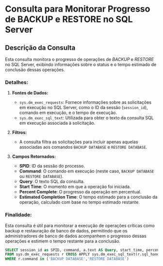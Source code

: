 # Consulta para Monitorar Progresso de BACKUP e RESTORE no SQL Server

## Descrição da Consulta

Esta consulta monitora o progresso de operações de *BACKUP* e *RESTORE* no SQL Server, exibindo informações sobre o status e o tempo estimado de conclusão dessas operações.

### Detalhes:
1. **Fontes de Dados:**
   - `sys.dm_exec_requests`: Fornece informações sobre as solicitações em execução no SQL Server, como o ID da sessão (`session_id`), comando em execução, e o tempo de execução.
   - `sys.dm_exec_sql_text`: Utilizada para obter o texto da consulta SQL em execução associada à solicitação.

2. **Filtros:**
   - A consulta filtra as solicitações para incluir apenas aquelas associadas aos comandos `BACKUP DATABASE` e `RESTORE DATABASE`.

3. **Campos Retornados:**
   - **SPID**: ID da sessão do processo.
   - **Command**: O comando em execução (neste caso, `BACKUP DATABASE` ou `RESTORE DATABASE`).
   - **Query**: O texto SQL da consulta.
   - **Start Time**: O momento em que a operação foi iniciada.
   - **Percent Complete**: O progresso da operação em percentual.
   - **Estimated Completion Time**: O tempo estimado para a conclusão da operação, calculado com base no tempo estimado restante.

### Finalidade:
Esta consulta é útil para monitorar a execução de operações críticas como backup e restauração de banco de dados, permitindo que os administradores de banco de dados acompanhem o progresso dessas operações e estimem o tempo restante para a conclusão.

```SQL
SELECT session_id as SPID, command, a.text AS Query, start_time, percent_complete, dateadd(second,estimated_completion_time/1000, getdate()) as estimated_completion_time
FROM sys.dm_exec_requests r CROSS APPLY sys.dm_exec_sql_text(r.sql_handle) a
WHERE r.command in ('BACKUP DATABASE','RESTORE DATABASE')
```

